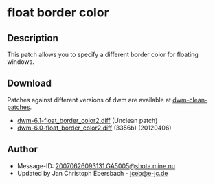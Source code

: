 # float border color #

## Description ##
This patch allows you to specify a different border color for floating windows.

## Download ##
Patches against different versions of dwm are available at
[dwm-clean-patches](https://github.com/jceb/dwm-clean-patches).

 * [dwm-6.1-float_border_color2.diff](dwm-6.1-float_border_color2.diff) (Unclean patch)
 * [dwm-6.0-float_border_color2.diff](dwm-6.0-float_border_color2.diff) (3356b) (20120406)

## Author ##
 * Message-ID: <20070626093131.GA5005@shota.mine.nu>
 * Updated by Jan Christoph Ebersbach - <jceb@e-jc.de>

